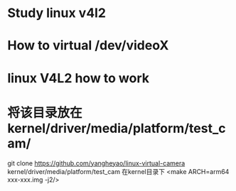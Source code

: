 # Study linux v4l2
# How to virtual /dev/videoX
# linux V4L2 how to work
# 将该目录放在kernel/driver/media/platform/test_cam/
  git clone https://github.com/yangheyao/linux-virtual-camera kernel/driver/media/platform/test_cam
  在kernel目录下 <make ARCH=arm64 xxx-xxx.img -j2/>
